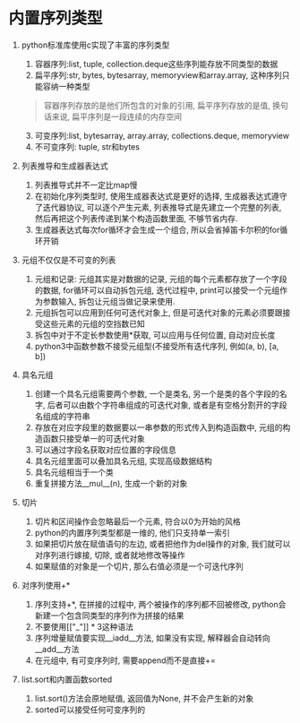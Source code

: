 # 内置序列类型
1. python标准库使用c实现了丰富的序列类型
   1. 容器序列:list, tuple, collection.deque这些序列能存放不同类型的数据
   2. 扁平序列:str, bytes, bytesarray, memoryview和array.array, 这种序列只能容纳一种类型
   > 容器序列存放的是他们所包含的对象的引用, 扁平序列存放的是值, 换句话来说, 扁平序列是一段连续的内存空间
   3. 可变序列:list, bytesarray, array.array, collections.deque, memoryview
   4. 不可变序列: tuple, str和bytes
2. 列表推导和生成器表达式
   1. 列表推导式并不一定比map慢
   2. 在初始化序列类型时, 使用生成器表达式是更好的选择, 生成器表达式遵守了迭代器协议, 可以逐个产生元素, 列表推导式是先建立一个完整的列表, 然后再把这个列表传递到某个构造函数里面, 不够节省内存.
   3. 生成器表达式每次for循环才会生成一个组合, 所以会省掉笛卡尔积的for循环开销

3. 元组不仅仅是不可变的列表
   1. 元组和记录: 元组其实是对数据的记录, 元组的每个元素都存放了一个字段的数据, for循环可以自动拆包元组, 迭代过程中, print可以接受一个元组作为参数输入, 拆包让元组当做记录来使用.
   2. 元组拆包可以应用到任何可迭代对象上, 但是可迭代对象的元素必须要跟接受这些元素的元组的空挡数已知 
   3. 拆包中对于不定长参数使用*获取, 可以应用与任何位置, 自动对应长度
   4. python3中函数参数不接受元组型(不接受所有迭代序列, 例如(a, b), [a, b])
4. 具名元组
   1. 创建一个具名元组需要两个参数, 一个是类名, 另一个是类的各个字段的名字, 后者可以由数个字符串组成的可迭代对象, 或者是有空格分割开的字段名组成的字符串
   2. 存放在对应字段里的数据要以一串参数的形式传入到构造函数中, 元组的构造函数只接受单一的可迭代对象
   3. 可以通过字段名获取对应位置的字段信息
   4. 具名元组里面可以叠加具名元组, 实现高级数据结构
   5. 具名元组相当于一个类
   6. 重复拼接方法__mul__(n), 生成一个新的对象

5. 切片
   1. 切片和区间操作会忽略最后一个元素, 符合以0为开始的风格
   2. python的内置序列类型都是一维的, 他们只支持单一索引
   3. 如果把切片放在赋值语句的左边, 或者把他作为del操作的对象, 我们就可以对序列进行嫁接, 切除, 或者就地修改等操作
   4. 如果赋值的对象是一个切片, 那么右值必须是一个可迭代序列
6. 对序列使用+*
   1. 序列支持+*, 在拼接的过程中, 两个被操作的序列都不回被修改, python会新建一个包含同类型的序列作为拼接的结果
   2. 不要使用[["_"]] * 3这种语法
   3. 序列增量赋值要实现__iadd__方法, 如果没有实现, 解释器会自动转向__add__方法
   4. 在元组中, 有可变序列时, 需要append而不是直接+=
7. list.sort和内置函数sorted
   1. list.sort()方法会原地赋值, 返回值为None, 并不会产生新的对象
   2. sorted可以接受任何可变序列的